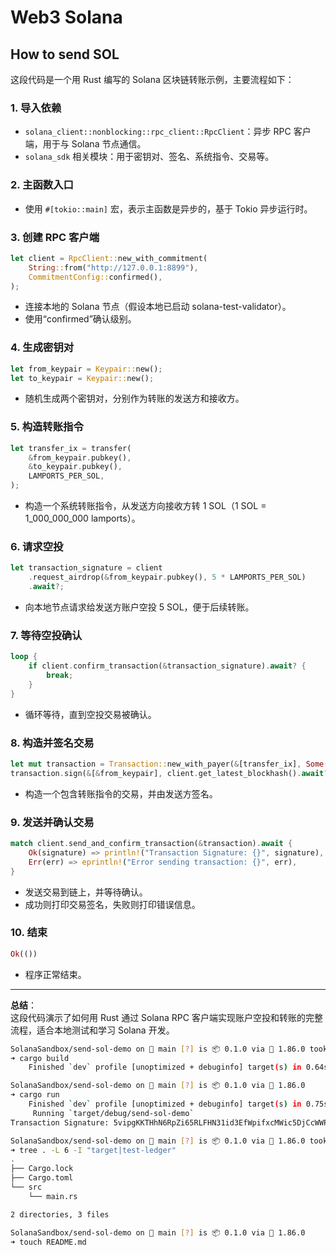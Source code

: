# Web3 Solana

## How to send SOL

这段代码是一个用 Rust 编写的 Solana 区块链转账示例，主要流程如下：

### 1. 导入依赖

- `solana_client::nonblocking::rpc_client::RpcClient`：异步 RPC 客户端，用于与 Solana 节点通信。
- `solana_sdk` 相关模块：用于密钥对、签名、系统指令、交易等。

### 2. 主函数入口

- 使用 `#[tokio::main]` 宏，表示主函数是异步的，基于 Tokio 异步运行时。

### 3. 创建 RPC 客户端

```rust
let client = RpcClient::new_with_commitment(
    String::from("http://127.0.0.1:8899"),
    CommitmentConfig::confirmed(),
);
```

- 连接本地的 Solana 节点（假设本地已启动 solana-test-validator）。
- 使用“confirmed”确认级别。

### 4. 生成密钥对

```rust
let from_keypair = Keypair::new();
let to_keypair = Keypair::new();
```

- 随机生成两个密钥对，分别作为转账的发送方和接收方。

### 5. 构造转账指令

```rust
let transfer_ix = transfer(
    &from_keypair.pubkey(),
    &to_keypair.pubkey(),
    LAMPORTS_PER_SOL,
);
```

- 构造一个系统转账指令，从发送方向接收方转 1 SOL（1 SOL = 1_000_000_000 lamports）。

### 6. 请求空投

```rust
let transaction_signature = client
    .request_airdrop(&from_keypair.pubkey(), 5 * LAMPORTS_PER_SOL)
    .await?;
```

- 向本地节点请求给发送方账户空投 5 SOL，便于后续转账。

### 7. 等待空投确认

```rust
loop {
    if client.confirm_transaction(&transaction_signature).await? {
        break;
    }
}
```

- 循环等待，直到空投交易被确认。

### 8. 构造并签名交易

```rust
let mut transaction = Transaction::new_with_payer(&[transfer_ix], Some(&from_keypair.pubkey()));
transaction.sign(&[&from_keypair], client.get_latest_blockhash().await?);
```

- 构造一个包含转账指令的交易，并由发送方签名。

### 9. 发送并确认交易

```rust
match client.send_and_confirm_transaction(&transaction).await {
    Ok(signature) => println!("Transaction Signature: {}", signature),
    Err(err) => eprintln!("Error sending transaction: {}", err),
}
```

- 发送交易到链上，并等待确认。
- 成功则打印交易签名，失败则打印错误信息。

### 10. 结束

```rust
Ok(())
```

- 程序正常结束。

---

**总结**：  
这段代码演示了如何用 Rust 通过 Solana RPC 客户端实现账户空投和转账的完整流程，适合本地测试和学习 Solana 开发。

```bash
SolanaSandbox/send-sol-demo on  main [?] is 📦 0.1.0 via 🦀 1.86.0 took 25.9s 
➜ cargo build
    Finished `dev` profile [unoptimized + debuginfo] target(s) in 0.64s

SolanaSandbox/send-sol-demo on  main [?] is 📦 0.1.0 via 🦀 1.86.0 
➜ cargo run  
    Finished `dev` profile [unoptimized + debuginfo] target(s) in 0.75s
     Running `target/debug/send-sol-demo`
Transaction Signature: 5vipgKKTHhN6RpZi65RLFHN31id3EfWpifxcMWic5DjCcWWP8DHg5y5hb8w5sCTwV2xsQR9M6CGJSQQfJkjhqgJy

SolanaSandbox/send-sol-demo on  main [?] is 📦 0.1.0 via 🦀 1.86.0 took 2.6s 
➜ tree . -L 6 -I "target|test-ledger"
.
├── Cargo.lock
├── Cargo.toml
└── src
    └── main.rs

2 directories, 3 files

SolanaSandbox/send-sol-demo on  main [?] is 📦 0.1.0 via 🦀 1.86.0 
➜ touch README.md
```

